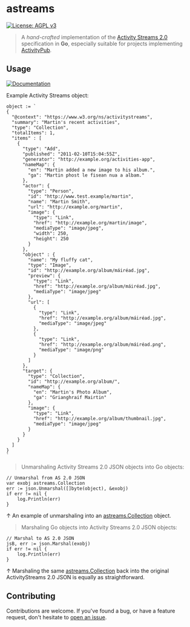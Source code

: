 # astreams

[![License: AGPL v3](https://img.shields.io/badge/License-AGPL%20v3-blue.svg)](LICENSE)

> A *hand-crafted* implementation of the [Activity Streams 2.0](https://www.w3.org/TR/activitystreams-core) specification in **Go**, especially suitable for projects implementing [ActivityPub](https://activitypub.rocks).

## Usage

[![Documentation](http://img.shields.io/badge/godoc-reference-5272B4.svg)](https://pkg.go.dev/github.com/MatejLach/astreams?tab=doc)

Example Activity Streams object:

    object := `
    {
      "@context": "https://www.w3.org/ns/activitystreams",
      "summary": "Martin's recent activities",
      "type": "Collection",
      "totalItems": 1,
      "items" : [
        {
          "type": "Add",
          "published": "2011-02-10T15:04:55Z",
          "generator": "http://example.org/activities-app",
          "nameMap": {
            "en": "Martin added a new image to his album.",
            "ga": "Martin phost le fisean nua a albam."
          },
          "actor": {
            "type": "Person",
            "id": "http://www.test.example/martin",
            "name": "Martin Smith",
            "url": "http://example.org/martin",
            "image": {
              "type": "Link",
              "href": "http://example.org/martin/image",
              "mediaType": "image/jpeg",
              "width": 250,
              "height": 250
            }
          },
          "object" : {
            "name": "My fluffy cat",
            "type": "Image",
            "id": "http://example.org/album/máiréad.jpg",
            "preview": {
              "type": "Link",
              "href": "http://example.org/album/máiréad.jpg",
              "mediaType": "image/jpeg"
            },
            "url": [
              {
                "type": "Link",
                "href": "http://example.org/album/máiréad.jpg",
                "mediaType": "image/jpeg"
              },
              {
                "type": "Link",
                "href": "http://example.org/album/máiréad.png",
                "mediaType": "image/png"
              }
            ]
          },
          "target": {
            "type": "Collection",
            "id": "http://example.org/album/",
            "nameMap": {
              "en": "Martin's Photo Album",
              "ga": "Grianghraif Mairtin"
            },
            "image": {
              "type": "Link",
              "href": "http://example.org/album/thumbnail.jpg",
              "mediaType": "image/jpeg"
            }
          }
        }
      ]
    }
    `

> Unmarshaling Activity Streams 2.0 JSON objects into Go objects:


	// Unmarshal from AS 2.0 JSON
	var exobj astreams.Collection
	err := json.Unmarshal([]byte(object), &exobj)
	if err != nil {
		log.Println(err)
	}
↑ An example of unmarshaling into an [astreams.Collection](https://godoc.org/github.com/MatejLach/astreams#Collection) object.

> Marshaling Go objects into Activity Streams 2.0 JSON objects:

	// Marshal to AS 2.0 JSON
	jsB, err := json.Marshal(exobj)
	if err != nil {
		log.Println(err)
	}

↑ Marshaling the same [astreams.Collection](https://godoc.org/github.com/MatejLach/astreams#Collection) back into the original ActivityStreams 2.0 JSON is equally as straightforward.

## Contributing

Contributions are welcome. If you've found a bug, or have a feature request, don't hesitate to [open an issue](https://github.com/MatejLach/astreams/issues/new).
